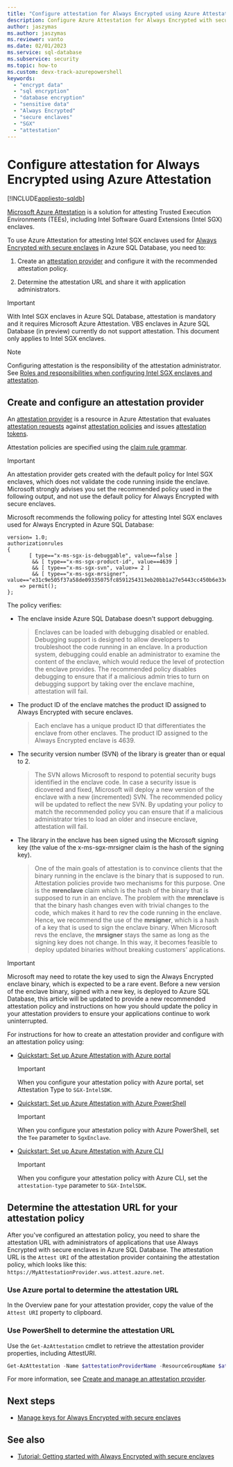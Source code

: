 ```yaml
---
title: "Configure attestation for Always Encrypted using Azure Attestation"
description: Configure Azure Attestation for Always Encrypted with secure enclaves in Azure SQL Database.
author: jaszymas
ms.author: jaszymas
ms.reviewer: vanto
ms.date: 02/01/2023
ms.service: sql-database
ms.subservice: security
ms.topic: how-to
ms.custom: devx-track-azurepowershell
keywords:
  - "encrypt data"
  - "sql encryption"
  - "database encryption"
  - "sensitive data"
  - "Always Encrypted"
  - "secure enclaves"
  - "SGX"
  - "attestation"
---
```


# Configure attestation for Always Encrypted using Azure Attestation

[!INCLUDE[appliesto-sqldb](../includes/appliesto-sqldb.md)]

[Microsoft Azure Attestation](/azure/attestation/overview) is a solution for attesting Trusted Execution Environments (TEEs), including Intel Software Guard Extensions (Intel SGX) enclaves.

To use Azure Attestation for attesting Intel SGX enclaves used for [Always Encrypted with secure enclaves](/sql/relational-databases/security/encryption/always-encrypted-enclaves) in Azure SQL Database, you need to:

1. Create an [attestation provider](/azure/attestation/basic-concepts#attestation-provider) and configure it with the recommended attestation policy.

2. Determine the attestation URL and share it with application administrators.

> [!IMPORTANT]
>With Intel SGX enclaves in Azure SQL Database, attestation is mandatory and it requires Microsoft Azure Attestation.
VBS enclaves in Azure SQL Database (in preview) currently do not support attestation. This document only applies to Intel SGX enclaves.

> [!NOTE]
> Configuring attestation is the responsibility of the attestation administrator. See [Roles and responsibilities when configuring Intel SGX enclaves and attestation](always-encrypted-enclaves-plan.md#roles-and-responsibilities-when-configuring-intel-sgx-enclaves-and-attestation).

## Create and configure an attestation provider

An [attestation provider](/azure/attestation/basic-concepts#attestation-provider) is a resource in Azure Attestation that evaluates [attestation requests](/azure/attestation/basic-concepts#attestation-request) against [attestation policies](/azure/attestation/basic-concepts#attestation-request) and issues [attestation tokens](/azure/attestation/basic-concepts#attestation-token).

Attestation policies are specified using the [claim rule grammar](/azure/attestation/claim-rule-grammar).

> [!IMPORTANT]
> An attestation provider gets created with the default policy for Intel SGX enclaves, which does not validate the code running inside the enclave. Microsoft strongly advises you set the recommended policy used in the following output, and not use the default policy for Always Encrypted with secure enclaves.

Microsoft recommends the following policy for attesting Intel SGX enclaves used for Always Encrypted in Azure SQL Database:

```output
version= 1.0;
authorizationrules 
{
       [ type=="x-ms-sgx-is-debuggable", value==false ]
        && [ type=="x-ms-sgx-product-id", value==4639 ]
        && [ type=="x-ms-sgx-svn", value>= 2 ]
        && [ type=="x-ms-sgx-mrsigner", value=="e31c9e505f37a58de09335075fc8591254313eb20bb1a27e5443cc450b6e33e5"] 
    => permit();
};
```

The policy verifies:

- The enclave inside Azure SQL Database doesn't support debugging.
  > Enclaves can be loaded with debugging disabled or enabled. Debugging support is designed to allow developers to troubleshoot the code running in an enclave. In a production system, debugging could enable an administrator to examine the content of the enclave, which would reduce the level of protection the enclave provides. The recommended policy disables debugging to ensure that if a malicious admin tries to turn on debugging support by taking over the enclave machine, attestation will fail.
- The product ID of the enclave matches the product ID assigned to Always Encrypted with secure enclaves.
  > Each enclave has a unique product ID that differentiates the enclave from other enclaves. The product ID assigned to the Always Encrypted enclave is 4639.
- The security version number (SVN) of the library is greater than or equal to 2.
  > The SVN allows Microsoft to respond to potential security bugs identified in the enclave code. In case a security issue is dicovered and fixed, Microsoft will deploy a new version of the enclave with a new (incremented) SVN. The recommended policy will be updated to reflect the new SVN. By updating your policy to match the recommended policy you can ensure that if a malicious administrator tries to load an older and insecure enclave, attestation will fail.
- The library in the enclave has been signed using the Microsoft signing key (the value of the x-ms-sgx-mrsigner claim is the hash of the signing key).
  > One of the main goals of attestation is to convince clients that the binary running in the enclave is the binary that is supposed to run. Attestation policies provide two mechanisms for this purpose. One is the **mrenclave** claim which is the hash of the binary that is supposed to run in an enclave. The problem with the **mrenclave** is that the binary hash changes even with trivial changes to the code, which makes it hard to rev the code running in the enclave. Hence, we recommend the use of the **mrsigner**, which is a hash of a key that is used to sign the enclave binary. When Microsoft revs the enclave, the **mrsigner** stays the same as long as the signing key does not change. In this way, it becomes feasible to deploy updated binaries without breaking customers' applications.

> [!IMPORTANT]
> Microsoft may need to rotate the key used to sign the Always Encrypted enclave binary, which is expected to be a rare event. Before a new version of the enclave binary, signed with a new key, is deployed to Azure SQL Database, this article will be updated to provide a new recommended attestation policy and instructions on how you should update the policy in your attestation providers to ensure your applications continue to work uninterrupted.

For instructions for how to create an attestation provider and configure with an attestation policy using:

- [Quickstart: Set up Azure Attestation with Azure portal](/azure/attestation/quickstart-portal)
    > [!IMPORTANT]
    > When you configure your attestation policy with Azure portal, set Attestation Type to `SGX-IntelSDK`.
- [Quickstart: Set up Azure Attestation with Azure PowerShell](/azure/attestation/quickstart-powershell)
    > [!IMPORTANT]
    > When you configure your attestation policy with Azure PowerShell, set the `Tee` parameter to `SgxEnclave`.
- [Quickstart: Set up Azure Attestation with Azure CLI](/azure/attestation/quickstart-azure-cli)
    > [!IMPORTANT]
    > When you configure your attestation policy with Azure CLI, set the `attestation-type` parameter to `SGX-IntelSDK`.

## Determine the attestation URL for your attestation policy

After you've configured an attestation policy, you need to share the attestation URL with administrators of applications that use Always Encrypted with secure enclaves in Azure SQL Database. The attestation URL is the `Attest URI` of the attestation provider containing the attestation policy, which looks like this: `https://MyAttestationProvider.wus.attest.azure.net`.

### Use Azure portal to determine the attestation URL

In the Overview pane for your attestation provider, copy the value of the `Attest URI` property to clipboard.

### Use PowerShell to determine the attestation URL

Use the `Get-AzAttestation` cmdlet to retrieve the attestation provider properties, including AttestURI.

```powershell
Get-AzAttestation -Name $attestationProviderName -ResourceGroupName $attestationResourceGroupName
```

For more information, see [Create and manage an attestation provider](/azure/attestation/quickstart-powershell#create-and-manage-an-attestation-provider).

## Next steps

- [Manage keys for Always Encrypted with secure enclaves](/sql/relational-databases/security/encryption/always-encrypted-enclaves-manage-keys)

## See also

- [Tutorial: Getting started with Always Encrypted with secure enclaves](always-encrypted-enclaves-getting-started.md)

